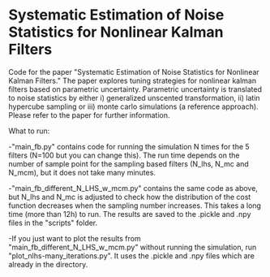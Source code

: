 # Systematic Estimation of Noise Statistics for Nonlinear Kalman Filters
 
 Code for the paper "Systematic Estimation of Noise Statistics for Nonlinear Kalman Filters." The paper explores tuning strategies for nonlinear kalman filters based on parametric uncertainty. Parametric uncertainty is translated to noise statistics by either i) generalized unscented transformation, ii) latin hypercube sampling or iii) monte carlo simulations (a reference approach). Please refer to the paper for further information.
 
 What to run:

-"main_fb.py" contains code for running the simulation N times for the 5 filters (N=100 but you can change this). The run time depends on the number of sample point for the sampling based filters (N_lhs, N_mc and N_mcm), but it does not take many minutes.
 
 -"main_fb_different_N_LHS_w_mcm.py" contains the same code as above, but N_lhs and N_mc is adjusted to check how the distribution of the cost function decreases when the sampling number increases. This takes a long time (more than 12h) to run. The results are saved to the .pickle and .npy files in the "scripts" folder.
 
 -If you just want to plot the results from "main_fb_different_N_LHS_w_mcm.py" without running the simulation, run "plot_nlhs-many_iterations.py". It uses the .pickle and .npy files which are already in the directory.
 
 
